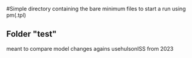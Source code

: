 #Simple directory containing the bare minimum files to start a run using pm(.tpl)

## Folder "test"
meant to compare model changes agains usehulsonISS from 2023



